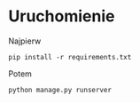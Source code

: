 # Uruchomienie
Najpierw 
```
pip install -r requirements.txt
```
Potem
```
python manage.py runserver
```
